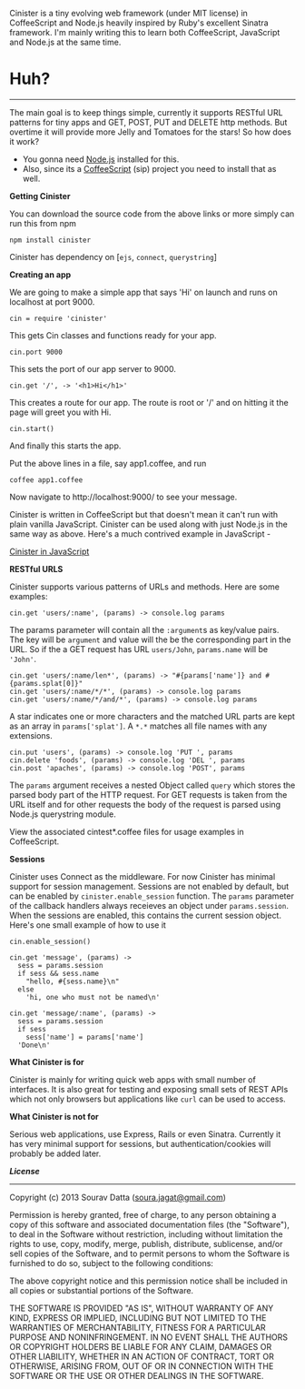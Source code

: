 Cinister is a tiny evolving web framework  (under MIT license) in CoffeeScript and Node.js heavily inspired 
by Ruby's excellent Sinatra framework. I'm mainly writing this to learn both CoffeeScript, JavaScript and Node.js at the same time. 

Huh? 
======================
***


The main goal is to keep things simple, currently it supports RESTful URL patterns for tiny apps and GET, POST, PUT and DELETE http methods. 
But overtime it will provide more Jelly and Tomatoes for the stars! So how does it work? 

* You gonna need [Node.js](http://nodejs.org/) installed for this.
* Also, since its a [CoffeeScript](http://coffeescript.org/) (sip) project you need to install that as well.

**Getting Cinister**

You can download the source code from the above links or more simply can run this from npm

`npm install cinister`

Cinister has dependency on [`ejs`, `connect`, `querystring`]

**Creating an app**

We are going to make a simple app that says 'Hi' on launch and runs on localhost at port 9000.

`cin = require 'cinister'`

This gets Cin classes and functions ready for your app.

`cin.port 9000`

This sets the port of our app server to 9000.

`cin.get '/', -> '<h1>Hi</h1>'`

This creates a route for our app. The route is root or '/' and on hitting it the page will greet you with Hi.

`cin.start()`

And finally this starts the app. 

Put the above lines in a file, say app1.coffee, and run 

`coffee app1.coffee`

Now navigate to http://localhost:9000/ to see your message. 

Cinister is written in CoffeeScript but that doesn't mean it can't run with plain vanilla JavaScript. Cinister can be used along with just Node.js in the same way as above. Here's a much contrived example in JavaScript -

[Cinister in JavaScript](https://gist.github.com/souravdatta/5538500)

**RESTful URLS**

Cinister supports various patterns of URLs and methods. Here are some examples:

    cin.get 'users/:name', (params) -> console.log params

The params parameter will contain all the `:argument`s as key/value pairs. The key will be `argument` and value will the be the corresponding part in the URL. So if the a GET request has URL `users/John`, `params.name` will be `'John'`.

    cin.get 'users/:name/len*', (params) -> "#{params['name']} and #{params.splat[0]}"
    cin.get 'users/:name/*/*', (params) -> console.log params
    cin.get 'users/:name/*/and/*', (params) -> console.log params

A star indicates one or more characters and the matched URL parts are kept as an array in `params['splat']`. A `*.*` matches all file names with any extensions.

    cin.put 'users', (params) -> console.log 'PUT ', params
    cin.delete 'foods', (params) -> console.log 'DEL ', params
    cin.post 'apaches', (params) -> console.log 'POST', params

The `params` argument receives a nested Object called `query` which stores the parsed body part of the HTTP request. For GET requests is taken from the URL itself and for other requests the body of the request is parsed using Node.js querystring module.

View the associated cintest*.coffee files for usage examples in CoffeeScript.

**Sessions**

Cinister uses Connect as the middleware. For now Cinister has minimal support for session management. Sessions are not enabled by default, but can be enabled by
`cinister.enable_session` function. The `params` parameter of the callback handlers always receieves an object under `params.session`. When the sessions are enabled, this contains the current session object. Here's one small example of how to use it

    cin.enable_session()

    cin.get 'message', (params) ->
      sess = params.session
      if sess && sess.name
        "hello, #{sess.name}\n"
      else
        'hi, one who must not be named\n'

    cin.get 'message/:name', (params) ->
      sess = params.session
      if sess
        sess['name'] = params['name']
      'Done\n'


**What Cinister is for**

Cinister is mainly for writing quick web apps with small number of interfaces. It is also great for testing and exposing small sets of REST APIs which not only browsers but applications like `curl` can be used to access.

**What Cinister is not for**

Serious web applications, use Express, Rails or even Sinatra. Currently it has very minimal support for sessions, but authentication/cookies will probably be added later. 



***License***
***
Copyright (c) 2013 Sourav Datta (soura.jagat@gmail.com)

Permission is hereby granted, free of charge, to any person obtaining a copy of this software and associated 
documentation files (the "Software"), to deal in the Software without restriction, including without limitation the 
rights to use, copy, modify, merge, publish, distribute, sublicense, and/or sell copies of the Software, and to permit 
persons to whom the Software is furnished to do so, subject to the following conditions:

The above copyright notice and this permission notice shall be included in all copies or substantial portions of the 
Software.

THE SOFTWARE IS PROVIDED "AS IS", WITHOUT WARRANTY OF ANY KIND, EXPRESS OR IMPLIED, INCLUDING BUT NOT LIMITED TO THE 
WARRANTIES OF MERCHANTABILITY, FITNESS FOR A PARTICULAR PURPOSE AND NONINFRINGEMENT. IN NO EVENT SHALL THE AUTHORS 
OR COPYRIGHT HOLDERS BE LIABLE FOR ANY CLAIM, DAMAGES OR OTHER LIABILITY, WHETHER IN AN ACTION OF CONTRACT, 
TORT OR OTHERWISE, ARISING FROM, OUT OF OR IN CONNECTION WITH THE SOFTWARE OR THE USE OR OTHER DEALINGS IN THE SOFTWARE.
